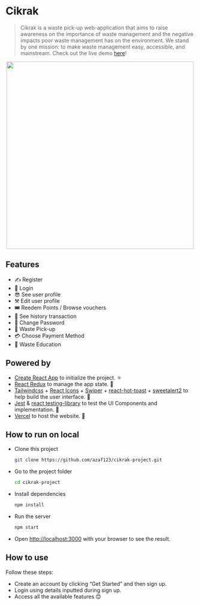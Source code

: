 # Cikrak

> Cikrak is a waste pick-up web-application that aims to raise awareness on the importance of waste management and the negative impacts poor waste management has on the environment. We stand by one mission: to make waste management easy, accessible, and mainstream. Check out the live demo [here](https://cikrak-project.vercel.app/)!

<p align="center"><img src="./docs/image/homepage.jpeg" width="500" align="center"/></p>

## Features

- ✍ Register
- 🔑 Login
- 😎 See user profile
- ⚒️ Edit user profile
- 🎟️ Reedem Points / Browse vouchers
- 🧾 See history transaction
- 🔧 Change Password
- 🚛 Waste Pick-up
- 💳 Choose Payment Method
- 📖 Waste Education

## Powered by

- [Create React App](https://create-react-app.dev/) to initialize the project. ⚛
- [React Redux](https://react-redux.js.org/) to manage the app state. 🦾
- [Tailwindcss](https://tailwindcss.com/docs/installation) + [React Icons](https://react-icons.github.io/react-icons/) + [Swiper](https://swiperjs.com/) + [react-hot-toast](https://react-hot-toast.com/) + [sweetalert2](https://sweetalert2.github.io/) to help build the user interface. 🎨
- [Jest](https://jestjs.io/) & [react testing-library](https://testing-library.com/) to test the UI Components and implementation. 🧪
- [Vercel](https://vercel.com/) to host the website. 🚀

## How to run on local

- Clone this project

  ```bash
  git clone https://github.com/azaf123/cikrak-project.git
  ```

- Go to the project folder

  ```bash
  cd cikrak-project
  ```

- Install dependencies

  ```bash
  npm install
  ```

- Run the server

  ```bash
  npm start
  ```

- Open <http://localhost:3000> with your browser to see the result.

## How to use

Follow these steps:

- Create an account by clicking “Get Started” and then sign up.
- Login using details inputted during sign up.
- Access all the available features 😊
